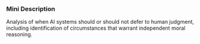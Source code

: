 ### Mini Description

Analysis of when AI systems should or should not defer to human judgment, including identification of circumstances that warrant independent moral reasoning.
